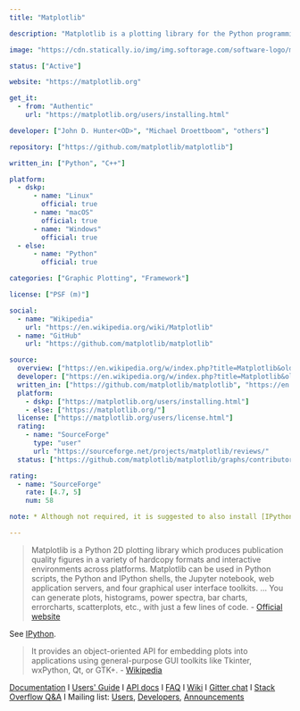 ```yaml
---
title: "Matplotlib"

description: "Matplotlib is a plotting library for the Python programming language"

image: "https://cdn.statically.io/img/img.softorage.com/software-logo/matplotlib.png?h=64"

status: ["Active"]

website: "https://matplotlib.org"

get_it:
  - from: "Authentic"
    url: "https://matplotlib.org/users/installing.html"

developer: ["John D. Hunter<OD>", "Michael Droettboom", "others"]

repository: ["https://github.com/matplotlib/matplotlib"]

written_in: ["Python", "C++"]

platform:
  - dskp:
      - name: "Linux"
        official: true
      - name: "macOS"
        official: true
      - name: "Windows"
        official: true
  - else:
      - name: "Python"
        official: true

categories: ["Graphic Plotting", "Framework"]

license: ["PSF (m)"]

social:
  - name: "Wikipedia"
    url: "https://en.wikipedia.org/wiki/Matplotlib"
  - name: "GitHub"
    url: "https://github.com/matplotlib/matplotlib"

source:
  overview: ["https://en.wikipedia.org/w/index.php?title=Matplotlib&oldid=878974242", "https://matplotlib.org"]
  developer: ["https://en.wikipedia.org/w/index.php?title=Matplotlib&oldid=878974242", "https://github.com/matplotlib/matplotlib/graphs/contributors"]
  written_in: ["https://github.com/matplotlib/matplotlib", "https://en.wikipedia.org/w/index.php?title=Matplotlib&oldid=878974242"]
  platform:
    - dskp: ["https://matplotlib.org/users/installing.html"]
    - else: ["https://matplotlib.org/"]
  license: ["https://matplotlib.org/users/license.html"]
  rating:
    - name: "SourceForge"
      type: "user"
      url: "https://sourceforge.net/projects/matplotlib/reviews/"
  status: ["https://github.com/matplotlib/matplotlib/graphs/contributors", "https://matplotlib.org/users/whats_new.html"]

rating:
  - name: "SourceForge"
    rate: [4.7, 5]
    num: 58

note: * Although not required, it is suggested to also install [IPython](/software/ipython/) for interactive use.([source](https://matplotlib.org/users/installing.html))

---
```

  > Matplotlib is a Python 2D plotting library which produces publication quality figures in a variety of hardcopy formats and interactive environments across platforms. Matplotlib can be used in Python scripts, the Python and IPython shells, the Jupyter notebook, web application servers, and four graphical user interface toolkits.
  > ...
  > You can generate plots, histograms, power spectra, bar charts, errorcharts, scatterplots, etc., with just a few lines of code.
  > \- [Official website](https://matplotlib.org/)
  
  See [IPython](/software/ipython/).
  
  > It provides an object-oriented API for embedding plots into applications using general-purpose GUI toolkits like Tkinter, wxPython, Qt, or GTK+. \- [Wikipedia](https://en.wikipedia.org/w/index.php?title=Matplotlib&oldid=878974242)
  
  [Documentation](https://matplotlib.org/#documentation)  I  [Users' Guide](https://matplotlib.org/users/)  I  [API docs](https://matplotlib.org/api/)  I  [FAQ](https://matplotlib.org/faq/)  I  [Wiki](https://github.com/matplotlib/matplotlib/wiki)  I  [Gitter chat](https://gitter.im/matplotlib/matplotlib)  I  [Stack Overflow Q&A](http://stackoverflow.com/questions/tagged/matplotlib)  I  Mailing list: [Users](https://mail.python.org/mailman/listinfo/matplotlib-users), [Developers](https://mail.python.org/mailman/listinfo/matplotlib-devel), [Announcements](https://mail.python.org/mailman/listinfo/matplotlib-announce)
  


